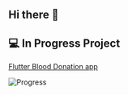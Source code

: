 ## Hi there 👋

## 💻 In Progress Project
[Flutter Blood Donation app](https://github.com/WatcharinKetnuti/Blood_Donation-Application.git)

![Progress](https://img.shields.io/badge/progress-70%25-brightgreen)



<!--
**WatcharinKetnuti/WatcharinKetnuti** is a ✨ _special_ ✨ repository because its `README.md` (this file) appears on your GitHub profile.

Here are some ideas to get you started:

- 🔭 I’m currently working on ...
- 🌱 I’m currently learning ...
- 👯 I’m looking to collaborate on ...
- 🤔 I’m looking for help with ...
- 💬 Ask me about ...
- 📫 How to reach me: ...
- 😄 Pronouns: ...
- ⚡ Fun fact: ...
-->
